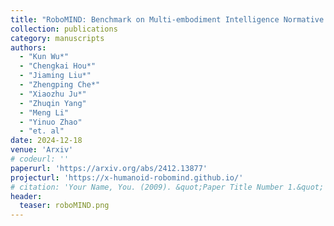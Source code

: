 ```yaml
---
title: "RoboMIND: Benchmark on Multi-embodiment Intelligence Normative Data for Robot Manipulation"
collection: publications
category: manuscripts
authors: 
  - "Kun Wu*"
  - "Chengkai Hou*"
  - "Jiaming Liu*"
  - "Zhengping Che*"
  - "Xiaozhu Ju*"
  - "Zhuqin Yang"
  - "Meng Li"
  - "Yinuo Zhao"
  - "et. al"
date: 2024-12-18
venue: 'Arxiv'
# codeurl: ''
paperurl: 'https://arxiv.org/abs/2412.13877'
projecturl: 'https://x-humanoid-robomind.github.io/'
# citation: 'Your Name, You. (2009). &quot;Paper Title Number 1.&quot; <i>Journal 1</i>. 1(1).'
header:
  teaser: roboMIND.png
---
```


